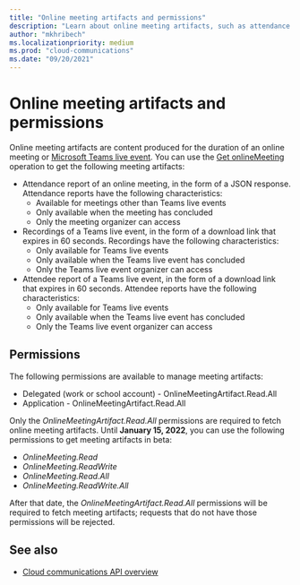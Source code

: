 ```yaml
---
title: "Online meeting artifacts and permissions"
description: "Learn about online meeting artifacts, such as attendance reports and recordings, and the permissions needed to fetch them."
author: "mkhribech"
ms.localizationpriority: medium
ms.prod: "cloud-communications"
ms.date: "09/20/2021"
---
```


# Online meeting artifacts and permissions

Online meeting artifacts are content produced for the duration of an online meeting or [Microsoft Teams live event](/microsoftteams/teams-live-events/what-are-teams-live-events). You can use the [Get onlineMeeting](/graph/api/onlinemeeting-get?view=graph-rest-beta&preserve-view=true) operation to get the following meeting artifacts:

- Attendance report of an online meeting, in the form of a JSON response. Attendance reports have the following characteristics:
  - Available for meetings other than Teams live events
  - Only available when the meeting has concluded
  - Only the meeting organizer can access
- Recordings of a Teams live event, in the form of a download link that expires in 60 seconds. Recordings have the following characteristics:
  - Only available for Teams live events
  - Only available when the Teams live event has concluded
  - Only the Teams live event organizer can access
- Attendee report of a Teams live event, in the form of a download link that expires in 60 seconds. Attendee reports have the following characteristics:
  - Only available for Teams live events
  - Only available when the Teams live event has concluded
  - Only the Teams live event organizer can access

## Permissions

The following permissions are available to manage meeting artifacts:

- Delegated (work or school account) - OnlineMeetingArtifact.Read.All
- Application - OnlineMeetingArtifact.Read.All

Only the _OnlineMeetingArtifact.Read.All_ permissions are required to fetch online meeting artifacts. Until **January 15, 2022**, you can use the following permissions to get meeting artifacts in beta:

- _OnlineMeeting.Read_
- _OnlineMeeting.ReadWrite_
- _OnlineMeeting.Read.All_
- _OnlineMeeting.ReadWrite.All_

After that date, the _OnlineMeetingArtifact.Read.All_ permissions will be required to fetch meeting artifacts; requests that do not have those permissions will be rejected.

## See also

- [Cloud communications API overview](cloud-communications-concept-overview.md)